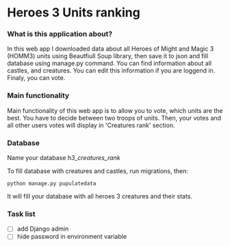 # Heroes 3 Units ranking

### What is this application about?
In this web app I downloaded data about all Heroes of Might and Magic 3 (HOMM3) units using Beautfiull Soup library, then save it to json and fill database using manage.py command. You can find information about all castles, and creatures. You can edit this information if you are loggend in. Finaly, you can vote.

### Main functionality
Main functionality of this web app is to allow you to vote, which units are the best. You have to decide between two troops of units. Then, your votes and all other users votes will display in 'Creatures rank' section.

### Database
Name your database *h3_creatures_rank*

To fill database with creatures and castles, run migrations, then:
```
python manage.py pupulatedata
```
It will fill your database with all heroes 3 creatures and their stats.

### Task list
- [ ] add Django admin
- [ ] hide password in environment variable
